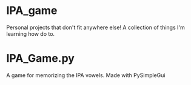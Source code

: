 # IPA_game
Personal projects that don't fit anywhere else! A collection of things I'm learning how do to.

# IPA_Game.py
A game for memorizing the IPA vowels. Made with PySimpleGui
